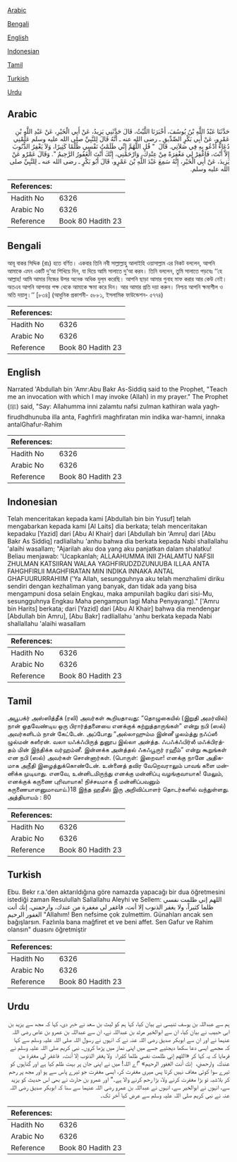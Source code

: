 [Arabic](#arabic)

[Bengali](#bengali)

[English](#english)

[Indonesian](#indonesian)

[Tamil](#tamil)

[Turkish](#turkish)

[Urdu](#urdu)

## Arabic


<div dir="rtl" lang="ar" style={{fontSize:'larger',backgroundColor:'#f8f9fa',padding:20}}>
حَدَّثَنَا عَبْدُ اللَّهِ بْنُ يُوسُفَ، أَخْبَرَنَا اللَّيْثُ، قَالَ حَدَّثَنِي يَزِيدُ، عَنْ أَبِي الْخَيْرِ، عَنْ عَبْدِ اللَّهِ بْنِ عَمْرٍو، عَنْ أَبِي بَكْرٍ الصِّدِّيقِ ـ رضى الله عنه ـ أَنَّهُ قَالَ لِلنَّبِيِّ صلى الله عليه وسلم عَلِّمْنِي دُعَاءً أَدْعُو بِهِ فِي صَلاَتِي‏.‏ قَالَ ‏ "‏ قُلِ اللَّهُمَّ إِنِّي ظَلَمْتُ نَفْسِي ظُلْمًا كَثِيرًا، وَلاَ يَغْفِرُ الذُّنُوبَ إِلاَّ أَنْتَ، فَاغْفِرْ لِي مَغْفِرَةً مِنْ عِنْدِكَ، وَارْحَمْنِي، إِنَّكَ أَنْتَ الْغَفُورُ الرَّحِيمُ ‏"‏‏.‏ وَقَالَ عَمْرٌو عَنْ يَزِيدَ، عَنْ أَبِي الْخَيْرِ، إِنَّهُ سَمِعَ عَبْدَ اللَّهِ بْنَ عَمْرٍو، قَالَ أَبُو بَكْرٍ ـ رضى الله عنه ـ لِلنَّبِيِّ صلى الله عليه وسلم‏.‏
</div>
<div style={{backgroundColor:'#f8f9fa',padding:20, marginBottom: 10}}><table> <thead> <tr> <th>References:</th> <th></th> </tr> </thead> <tbody><tr><td>Hadith No</td><td>6326</td></tr><tr><td>Arabic No</td><td>6326</td></tr><tr><td>Reference</td><td>Book 80 Hadith 23</td></tr></tbody></table></div>

## Bengali


<div dir="ltr" lang="bn" style={{fontSize:'larger',backgroundColor:'#f8f9fa',padding:20}}>
আবূ বাকর সিদ্দিক (রাঃ) হতে বর্ণিত। একবার তিনি নবী সাল্লাল্লাহু আলাইহি ওয়াসাল্লাম এর নিকট বললেন, আপনি আমাকে এমন একটি দু‘আ শিখিয়ে দিন, যা দিয়ে আমি সালাতে দু‘আ করব। তিনি বললেন, তুমি সালাতে পড়বেঃ ‘‘হে আল্লাহ! আমি আমার নিজের উপর অনেক অধিক যুল্‌ম করেছি। আপনি ছাড়া আমার গুনাহ মাফ করার আর কেউ নেই। অতএব আপনি আপনার পক্ষ থেকে আমাকে ক্ষমা করে দিন। আর আমার প্রতি দয়া করুন। নিশ্চয় আপনি ক্ষমাশীল ও অতি দয়ালু।’’ [৮৩৪] (আধুনিক প্রকাশনী- ৫৮৮১, ইসলামিক ফাউন্ডেশন- ৫৭৭৪)
</div>
<div style={{backgroundColor:'#f8f9fa',padding:20, marginBottom: 10}}><table> <thead> <tr> <th>References:</th> <th></th> </tr> </thead> <tbody><tr><td>Hadith No</td><td>6326</td></tr><tr><td>Arabic No</td><td>6326</td></tr><tr><td>Reference</td><td>Book 80 Hadith 23</td></tr></tbody></table></div>

## English


<div dir="ltr" lang="en" style={{fontSize:'larger',backgroundColor:'#f8f9fa',padding:20}}>
Narrated 'Abdullah bin 'Amr:Abu Bakr As-Siddiq said to the Prophet, "Teach me an invocation with which I may invoke (Allah) in my prayer." The Prophet (ﷺ) said, "Say: Allahumma inni zalamtu nafsi zulman kathiran wala yaghfirudhdhunuba illa anta, Faghfirli maghfiratan min indika war-hamni, innaka antalGhafur-Rahim
</div>
<div style={{backgroundColor:'#f8f9fa',padding:20, marginBottom: 10}}><table> <thead> <tr> <th>References:</th> <th></th> </tr> </thead> <tbody><tr><td>Hadith No</td><td>6326</td></tr><tr><td>Arabic No</td><td>6326</td></tr><tr><td>Reference</td><td>Book 80 Hadith 23</td></tr></tbody></table></div>

## Indonesian


<div dir="ltr" lang="id" style={{fontSize:'larger',backgroundColor:'#f8f9fa',padding:20}}>
Telah menceritakan kepada kami [Abdullah bin bin Yusuf] telah mengabarkan kepada kami [Al Laits] dia berkata; telah menceritakan kepadaku [Yazid] dari [Abu Al Khair] dari [Abdullah bin 'Amru] dari [Abu Bakr As Siddiq] radliallahu 'anhu bahwa dia berkata kepada Nabi shallallahu 'alaihi wasallam; "Ajarilah aku doa yang aku panjatkan dalam shalatku! Beliau menjawab: 'Ucapkanlah; ALLAAHUMMA INII ZHALAMTU NAFSII ZHULMAN KATSIIRAN WALAA YAGHFIRUDZDZUNUUBA ILLAA ANTA FAHGHFIRLII MAGHFIRATAN MIN INDIKA INNAKA ANTAL GHAFUURURRAHIIM ('Ya Allah, sesungguhnya aku telah menzhalimi diriku sendiri dengan kezhaliman yang banyak, dan tidak ada yang bisa mengampuni dosa selain Engkau, maka ampunilah bagiku dari sisi-Mu, sesungguhnya Engkau Maha pengampun lagi Maha Penyayang)." ['Amru bin Harits] berkata; dari [Yazid] dari [Abu Al Khair] bahwa dia mendengar [Abdullah bin Amru], [Abu Bakr] radliallahu 'anhu berkata kepada Nabi shallallahu 'alaihi wasallam
</div>
<div style={{backgroundColor:'#f8f9fa',padding:20, marginBottom: 10}}><table> <thead> <tr> <th>References:</th> <th></th> </tr> </thead> <tbody><tr><td>Hadith No</td><td>6326</td></tr><tr><td>Arabic No</td><td>6326</td></tr><tr><td>Reference</td><td>Book 80 Hadith 23</td></tr></tbody></table></div>

## Tamil


<div dir="ltr" lang="ta" style={{fontSize:'larger',backgroundColor:'#f8f9fa',padding:20}}>
அபூபக்ர் அஸ்ஸித்தீக் (ரலி) அவர்கள் கூறியதாவது: “தொழுகையில் (இறுதி அமர்வில்) நான் ஓதவேண்டிய ஒரு பிரார்த்தனையை எனக்குக் கற்றுத்தாருங்கள்” என்று நபி (ஸல்) அவர்களிடம் நான் கேட்டேன். அப்போது “அல்லாஹும்ம இன்னீ ழலம்த்து நஃப்ஸீ ழுல்மன் கஸீரன். வலா யஃக்ஃபிருத் துனூப இல்லா அன்த்த. ஃபஃக்ஃபிர்லீ மஃக்பிரத்தம் மின் இந்திக்க வர்ஹம்னீ. இன்னக்க அன்த்தல் ஃகஃபூருர் ரஹீம்” என்று கூறுங்கள் என நபி (ஸல்) அவர்கள் சொன்னார்கள். (பொருள்: இறைவா! எனக்கு நானே அதிகமாக அநீதி இழைத்துக்கொண்டேன். உன்னைத் தவிர வேறெவராலும் பாவங் களை மன்னிக்க முடியாது. எனவே, உன்னிடமிருந்து எனக்கு மன்னிப்பு வழங்குவாயாக! மேலும், எனக்குக் கருணை புரிவாயாக! நிச்சயமாக நீ மன்னிப்பவனும் கருணையாளனுமாவாய்.)18 இந்த ஹதீஸ் இரு அறிவிப்பாளர் தொடர்களில் வந்துள்ளது. அத்தியாயம் : 80
</div>
<div style={{backgroundColor:'#f8f9fa',padding:20, marginBottom: 10}}><table> <thead> <tr> <th>References:</th> <th></th> </tr> </thead> <tbody><tr><td>Hadith No</td><td>6326</td></tr><tr><td>Arabic No</td><td>6326</td></tr><tr><td>Reference</td><td>Book 80 Hadith 23</td></tr></tbody></table></div>

## Turkish


<div dir="ltr" lang="tr" style={{fontSize:'larger',backgroundColor:'#f8f9fa',padding:20}}>
Ebu. Bekr r.a.'den aktarıldığına göre namazda yapacağı bir dua öğretmesini istediği zaman Resulullah Sallallahu Aleyhi ve Sellem: اللهم إني ظلمت نفسي ظلما كثيراً، ولا يغفر الذنوب إلا أنت، فاغفر لي مغفرة من عندك، وارحمني، إنك أنت الغفور الرحيم "Allahım! Ben nefsime çok zulmettim. Günahları ancak sen bağışlarsın. Fazlınla bana mağfiret et ve beni affet. Sen Gafur ve Rahim olansın" duasını öğretmiştir
</div>
<div style={{backgroundColor:'#f8f9fa',padding:20, marginBottom: 10}}><table> <thead> <tr> <th>References:</th> <th></th> </tr> </thead> <tbody><tr><td>Hadith No</td><td>6326</td></tr><tr><td>Arabic No</td><td>6326</td></tr><tr><td>Reference</td><td>Book 80 Hadith 23</td></tr></tbody></table></div>

## Urdu


<div dir="rtl" lang="ur" style={{fontSize:'larger',backgroundColor:'#f8f9fa',padding:20}}>
ہم سے عبداللہ بن یوسف تنیسی نے بیان کیا، کہا ہم کو لیث بن سعد نے خبر دی، کہا کہ مجھ سے یزید بن ابی حبیب نے بیان کیا، ان سے ابوالخیر مرثد بن عبداللہ نے، ان سے عبداللہ بن عمرو بن عاص رضی اللہ عنہما نے اور ان سے ابوبکر صدیق رضی اللہ عنہ نے کہ انہوں نے رسول اللہ صلی اللہ علیہ وسلم سے کہا کہ مجھے ایسی دعا سکھا دیجئیے جسے میں اپنی نماز میں پڑھا کروں۔ نبی کریم صلی اللہ علیہ وسلم نے فرمایا کہ یہ کہا کر «اللهم إني ظلمت نفسي ظلما كثيرا،‏‏‏‏ ‏‏‏‏ ولا يغفر الذنوب إلا أنت،‏‏‏‏ ‏‏‏‏ فاغفر لي مغفرة من عندك،‏‏‏‏ ‏‏‏‏ وارحمني،‏‏‏‏ ‏‏‏‏ إنك أنت الغفور الرحيم» ”اے اللہ! میں نے اپنی جان پر بہت ظلم کیا ہے اور گناہوں کو تیرے سوا کوئی معاف نہیں کرتا پس میری مغفرت کر، ایسی مغفرت جو تیرے پاس سے ہو اور مجھ پر رحم کر بلاشبہ تو بڑا مغفرت کرنے ولا، بڑا رحم کرنے والا ہے۔“ اور عمرو بن حارث نے بھی اس حدیث کو یزید سے، انہوں نے ابوالخیر سے، انہوں نے عبداللہ بن عمرو رضی اللہ عنہما سے سنا کہ ابوبکر صدیق رضی اللہ عنہ نے نبی کریم صلی اللہ علیہ وسلم سے عرض کیا آخر تک۔
</div>
<div style={{backgroundColor:'#f8f9fa',padding:20, marginBottom: 10}}><table> <thead> <tr> <th>References:</th> <th></th> </tr> </thead> <tbody><tr><td>Hadith No</td><td>6326</td></tr><tr><td>Arabic No</td><td>6326</td></tr><tr><td>Reference</td><td>Book 80 Hadith 23</td></tr></tbody></table></div>